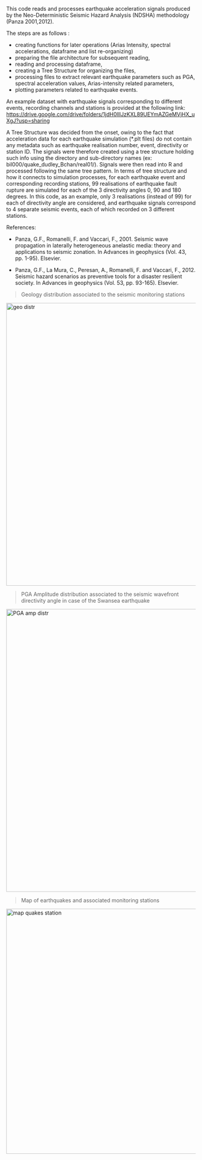 This code reads and processes earthquake acceleration signals produced by the Neo-Deterministic Seismic Hazard Analysis (NDSHA) methodology (Panza 2001,2012).

The steps are as follows : 
+ creating functions for later operations (Arias Intensity, spectral accelerations, dataframe and list re-organizing)
+ preparing the file architecture for subsequent reading, 
+ reading and processing dataframe, 
+ creating a Tree Structure for organizing the files, 
+ processing files to extract relevant earthquake parameters such as PGA, spectral acceleration values, Arias-intensity related parameters,
+ plotting parameters related to earthquake events.

An example dataset with earthquake signals corresponding to different events, recording channels and stations is provided at the following link:
https://drive.google.com/drive/folders/1jdH0llIJzKXL89UEYmAZGeMVjHX_uXgJ?usp=sharing

A Tree Structure was decided from the onset, owing to the fact that acceleration data for each earthquake simulation (*.plt files) do not contain any metadata such as earthquake realisation number, event, directivity or station ID. The signals were therefore created using a tree structure holding such info using the directory and sub-directory names (ex: bil000/quake_dudley_Bchan/real01/). Signals were then read into R and processed following the same tree pattern.
  In terms of tree structure and how it connects to simulation processes, for each earthquake event and corresponding recording stations, 99 realisations of earthquake fault rupture are simulated for each of the 3 directivity angles 0, 90 and 180 degrees. In this code, as an example, only 3 realisations (instead of 99) for each of directivity angle are considered, and earthquake signals correspond to 4 separate seismic events, each of which recorded on 3 different stations.

References: 
+ Panza, G.F., Romanelli, F. and Vaccari, F., 2001. Seismic wave propagation in laterally heterogeneous anelastic media: theory and applications to seismic zonation. In Advances in geophysics (Vol. 43, pp. 1-95). Elsevier.

+ Panza, G.F., La Mura, C., Peresan, A., Romanelli, F. and Vaccari, F., 2012. Seismic hazard scenarios as preventive tools for a disaster resilient society. In Advances in geophysics (Vol. 53, pp. 93-165). Elsevier.

> Geology distribution associated to the seismic monitoring stations

<img src="https://user-images.githubusercontent.com/61290423/211395831-d7d4aeed-bae8-4f52-8a7b-dfe53c04a143.png" alt="geo distr" width="750"/>

> PGA Amplitude distribution associated to the seismic wavefront directivity angle in case of the Swansea earthquake

<img src="https://user-images.githubusercontent.com/61290423/211396042-991788bc-cfcd-451a-ab35-22b58d07fc4e.png" alt="PGA amp distr" width="750"/>

> Map of earthquakes and associated monitoring stations

<img src="https://user-images.githubusercontent.com/61290423/211563354-b06ce175-33f4-4b98-9f8a-5b616f313949.png" alt="map quakes station" width="650"/>

